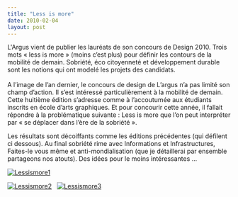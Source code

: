 ```yaml
---
title: "Less is more"
date: 2010-02-04
layout: post
---
```


<p>L'Argus vient de publier les lauréats de son concours de Design 2010. Trois mots « less is more » (moins c’est plus) pour définir les contours de la mobilité de demain. Sobriété, éco citoyenneté et développement durable sont les notions qui ont modelé les projets des candidats.<br /><br />A l’image de l’an dernier, le concours de design de L’argus n’a pas limité son champ d’action. Il s’est intéressé particulièrement à la mobilité de demain. Cette huitième édition s’adresse comme à l’accoutumée aux étudiants inscrits en école d’arts graphiques. Et pour concourir cette année, il fallait répondre à la problématique suivante : Less is more que l’on peut interpréter par « se déplacer dans l’ère de la sobriété ».</p> <p></p>   <!--more-->  <p>Les résultats sont décoiffants comme les éditions précédentes (qui défilent ci dessous). Au final sobriété rime avec Informations et Infrastructures, Faites-le vous même et anti-mondialisation (que je détaillerai par ensemble partageons nos atouts). Des idées pour le moins intéressantes ...</p> <p><a href="/wp-content/uploads/sites/6/old/6a0120a66d2ad4970b01287761af3f970c-pi.jpg" rel="lightbox"><img alt="Lessismore1" border="0" class="asset asset-image at-xid-6a0120a66d2ad4970b01287761af3f970c " src="/wp-content/uploads/sites/6/old/6a0120a66d2ad4970b01287761af3f970c-500pi.jpg" title="Lessismore1" /></a></p> <p><a href="/wp-content/uploads/sites/6/old/6a0120a66d2ad4970b01287761afb5970c-pi.jpg" rel="lightbox"><img alt="Lessismore2" border="0" class="asset asset-image at-xid-6a0120a66d2ad4970b01287761afb5970c " src="/wp-content/uploads/sites/6/old/6a0120a66d2ad4970b01287761afb5970c-500pi.jpg" title="Lessismore2" /></a>   <a href="/wp-content/uploads/sites/6/old/6a0120a66d2ad4970b0120a85f7a13970b-pi.jpg" rel="lightbox"><img alt="Lessismore3" border="0" class="asset asset-image at-xid-6a0120a66d2ad4970b0120a85f7a13970b " src="/wp-content/uploads/sites/6/old/6a0120a66d2ad4970b0120a85f7a13970b-500pi.jpg" title="Lessismore3" /></a> <br /></p> <p></p>